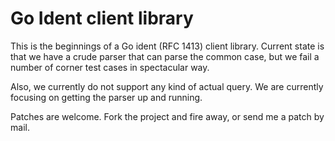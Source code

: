 Go Ident client library
=======================

This is the beginnings of a Go ident (RFC 1413) client library. Current state
is that we have a crude parser that can parse the common case, but we fail a
number of corner test cases in spectacular way.

Also, we currently do not support any kind of actual query. We are currently
focusing on getting the parser up and running.

Patches are welcome. Fork the project and fire away, or send me a patch by
mail.

